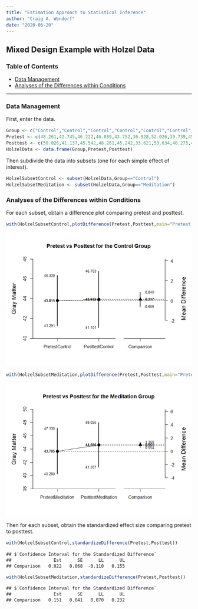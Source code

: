 ```yaml
---
title: "Estimation Approach to Statistical Inference"
author: "Craig A. Wendorf"
date: "2020-06-20"
---
```


## Mixed Design Example with Holzel Data

### Table of Contents

- [Data Management](#data-management)
- [Analyses of the Differences within Conditions](#analyses-of-the-differences-within-conditions)

---

### Data Management

First, enter the data.

```r
Group <- c("Control","Control","Control","Control","Control","Control","Control","Control","Control","Control","Control","Control","Control","Control","Control","Control","Control","Meditation","Meditation","Meditation","Meditation","Meditation","Meditation","Meditation","Meditation","Meditation","Meditation","Meditation","Meditation","Meditation","Meditation","Meditation","Meditation")
Pretest <- c(48.261,42.745,46.222,46.889,43.752,36.928,52.026,39.739,45.503,45.386,44.745,31.725,40.562,39.216,46.771,48.314,46.065,43.072,41.922,48.366,49.725,40.013,39.673,38.405,52.51,41.281,42.157,41.281,57.843,41.935,45.281,29.673,46.144)
Posttest <- c(50.026,41.137,45.542,48.261,45.242,33.621,53.634,40.275,43.595,46.235,45.621,32.092,40.588,39.987,47.19,47.137,46.654,42.549,41.974,49.882,50.967,41.059,41.569,40.418,54.078,43.046,43.333,41.333,58,42.471,45.83,31.137,47.007)
HolzelData <- data.frame(Group,Pretest,Posttest)
```

Then subdivide the data into subsets (one for each simple effect of interest).


```r
HolzelSubsetControl <- subset(HolzelData,Group=="Control")
HolzelSubsetMeditation <- subset(HolzelData,Group=="Meditation")
```

### Analyses of the Differences within Conditions

For each subset, obtain a difference plot comparing pretest and posttest.


```r
with(HolzelSubsetControl,plotDifference(Pretest,Posttest,main="Pretest vs Posttest for the Control Group",ylab="Gray Matter"))
```

![](figures/Holzel-Difference-1.png)<!-- -->

```r
with(HolzelSubsetMeditation,plotDifference(Pretest,Posttest,main="Pretest vs Posttest for the Meditation Group",ylab="Gray Matter"))
```

![](figures/Holzel-Difference-2.png)<!-- -->

Then for each subset, obtain the standardized effect size comparing pretest to posttest.


```r
with(HolzelSubsetControl,standardizeDifference(Pretest,Posttest))
```

```
## $`Confidence Interval for the Standardized Difference`
##                Est      SE      LL      UL
## Comparison   0.022   0.068  -0.110   0.155
```

```r
with(HolzelSubsetMeditation,standardizeDifference(Pretest,Posttest))
```

```
## $`Confidence Interval for the Standardized Difference`
##                Est      SE      LL      UL
## Comparison   0.151   0.041   0.070   0.232
```
